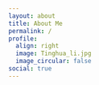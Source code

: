 ```yaml
---
layout: about
title: About Me
permalink: /
profile:
  align: right
  image: Tinghua_li.jpg
  image_circular: false
social: true
---
```


<style>
.fade-in-section {
  opacity: 0;
  transform: translateY(30px);
  transition: opacity 0.8s ease-out, transform 0.8s ease-out;
}
.fade-in-section.visible {
  opacity: 1;
  transform: translateY(0);
}
section.about-section {
  margin-bottom: 3rem;
  padding-right: 1rem;
}
ul {
  margin-top: 0.3rem;
  margin-bottom: 1rem;
  padding-left: 1.2rem;
}
.flex-columns {
  display: flex;
  flex-wrap: wrap;
  gap: 40px;
}
.flex-column {
  flex: 1;
  min-width: 200px;
}
</style>

<section id="about" class="fade-in-section about-section">
  <header>
    <strong>厉庭华</strong><br>
    Postdoctoral Researcher<br>
    <a href="https://www.tudelft.nl/lr/organisatie/afdelingen/control-and-operations/control-and-simulation">C&S, Delft University of Technology</a>
  </header>

  <div style="height: 1rem;"></div>

  <p>
    PhD in Robotics & Control Engineering (2024)<br>
    <a href="https://www.rug.nl/research/discrete-technology-production-automation/?lang=en">DTPA, University of Groningen</a><br>
    Advisor: 
    <a href="https://www.rug.nl/staff/b.jayawardhana">Prof. Bayu Jayawardhana</a> and 
    <a href="https://www.rug.nl/staff/m.cao/">Prof. Ming Cao</a>
  </p>
</section>

<section id="research" class="fade-in-section about-section">
  <h2>Research Interests</h2>

  <p><strong>Robotics</strong></p>
  <ul>
    <li>Nonholonomic Systems</li>
    <li>Multi-agent Systems</li>
    <li>Wheeled Mobile Robots</li>
    <li>Quadcopters</li>
  </ul>

  <p><strong>Motion Control</strong></p>
  <ul>
    <li>Source seeking</li>
    <li>Flexible Flocking</li>
    <li>Safety Control (Collision/Obstacle avoidance)</li>
    <li>Loss-of-Control</li>
  </ul>

  <p><strong>Practical Applications</strong></p>
  <ul>
    <li>3D-Printed Flexible Piezoresistive Sensors</li>
    <li>Navigation in the cluttered environment</li>
  </ul>

  <p><em>Bridging theoretical control methods with practical robotic implementations</em></p>
</section>

<section id="skills" class="fade-in-section about-section">
  <h2>Technical Skills</h2>

  <div class="flex-columns">
    <div class="flex-column">
      <p><strong>Software</strong></p>
      <ul>
        <li>C/C++</li>
        <li>Python</li>
        <li>MATLAB</li>
        <li>ROS</li>
        <li>Gazebo</li>
        <li>OpenCV</li>
        <li>SLAM</li>
        <li>Point Cloud Processing</li>
      </ul>
    </div>

    <div class="flex-column">
      <p><strong>Hardware</strong></p>
      <ul>
        <li>STM32 / Arduino</li>
        <li>Sensor Integration (LiDAR, RealSense)</li>
        <li>Mecanum-wheel Robotics Platforms</li>
      </ul>
    </div>
  </div>
</section>

<section id="contact" class="fade-in-section about-section">
  <h2>Contact</h2>
  <p>Open to collaborations and discussions ↓</p>
</section>

<script>
  document.addEventListener("DOMContentLoaded", function () {
    const observer = new IntersectionObserver(entries => {
      entries.forEach(entry => {
        if (entry.isIntersecting) {
          entry.target.classList.add("visible");
        }
      });
    }, {
      threshold: 0.15
    });

    document.querySelectorAll(".fade-in-section").forEach(el => {
      observer.observe(el);
    });
  });
</script>
